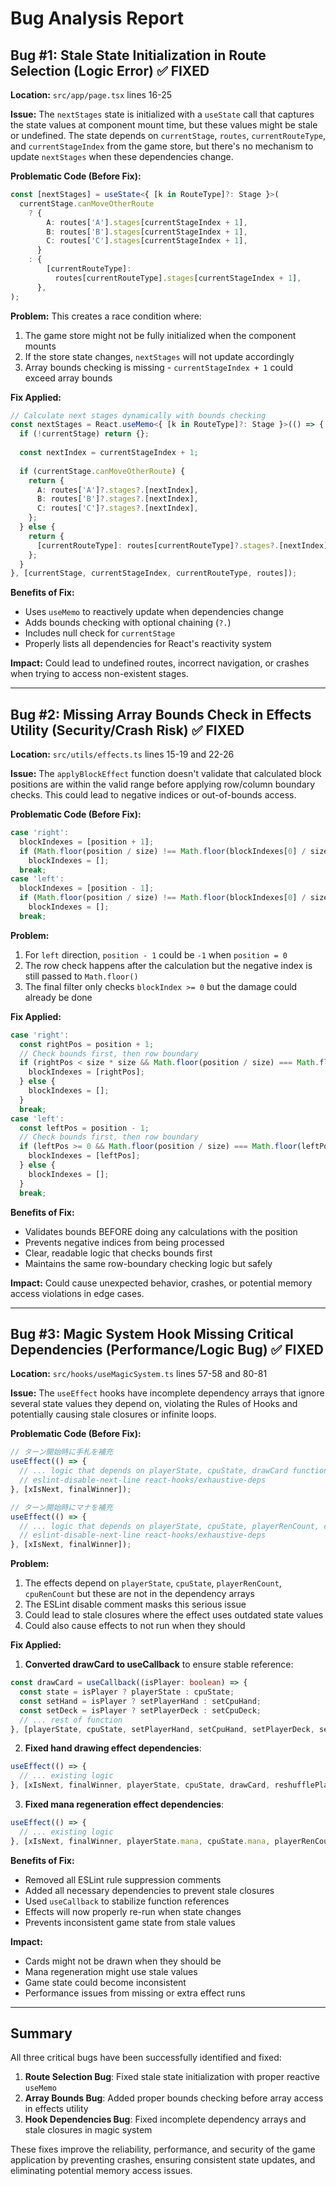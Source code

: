 # Bug Analysis Report

## Bug #1: Stale State Initialization in Route Selection (Logic Error) ✅ FIXED

**Location:** `src/app/page.tsx` lines 16-25

**Issue:** The `nextStages` state is initialized with a `useState` call that captures the state values at component mount time, but these values might be stale or undefined. The state depends on `currentStage`, `routes`, `currentRouteType`, and `currentStageIndex` from the game store, but there's no mechanism to update `nextStages` when these dependencies change.

**Problematic Code (Before Fix):**
```typescript
const [nextStages] = useState<{ [k in RouteType]?: Stage }>(
  currentStage.canMoveOtherRoute
    ? {
        A: routes['A'].stages[currentStageIndex + 1],
        B: routes['B'].stages[currentStageIndex + 1], 
        C: routes['C'].stages[currentStageIndex + 1],
      }
    : {
        [currentRouteType]:
          routes[currentRouteType].stages[currentStageIndex + 1],
      },
);
```

**Problem:** This creates a race condition where:
1. The game store might not be fully initialized when the component mounts
2. If the store state changes, `nextStages` will not update accordingly
3. Array bounds checking is missing - `currentStageIndex + 1` could exceed array bounds

**Fix Applied:**
```typescript
// Calculate next stages dynamically with bounds checking
const nextStages = React.useMemo<{ [k in RouteType]?: Stage }>(() => {
  if (!currentStage) return {};
  
  const nextIndex = currentStageIndex + 1;
  
  if (currentStage.canMoveOtherRoute) {
    return {
      A: routes['A']?.stages?.[nextIndex],
      B: routes['B']?.stages?.[nextIndex],
      C: routes['C']?.stages?.[nextIndex],
    };
  } else {
    return {
      [currentRouteType]: routes[currentRouteType]?.stages?.[nextIndex],
    };
  }
}, [currentStage, currentStageIndex, currentRouteType, routes]);
```

**Benefits of Fix:**
- Uses `useMemo` to reactively update when dependencies change
- Adds bounds checking with optional chaining (`?.`)
- Includes null check for `currentStage`
- Properly lists all dependencies for React's reactivity system

**Impact:** Could lead to undefined routes, incorrect navigation, or crashes when trying to access non-existent stages.

---

## Bug #2: Missing Array Bounds Check in Effects Utility (Security/Crash Risk) ✅ FIXED

**Location:** `src/utils/effects.ts` lines 15-19 and 22-26

**Issue:** The `applyBlockEffect` function doesn't validate that calculated block positions are within the valid range before applying row/column boundary checks. This could lead to negative indices or out-of-bounds access.

**Problematic Code (Before Fix):**
```typescript
case 'right':
  blockIndexes = [position + 1];
  if (Math.floor(position / size) !== Math.floor(blockIndexes[0] / size))
    blockIndexes = [];
  break;
case 'left':
  blockIndexes = [position - 1];
  if (Math.floor(position / size) !== Math.floor(blockIndexes[0] / size))
    blockIndexes = [];
  break;
```

**Problem:** 
1. For `left` direction, `position - 1` could be `-1` when `position = 0`
2. The row check happens after the calculation but the negative index is still passed to `Math.floor()`
3. The final filter only checks `blockIndex >= 0` but the damage could already be done

**Fix Applied:**
```typescript
case 'right':
  const rightPos = position + 1;
  // Check bounds first, then row boundary
  if (rightPos < size * size && Math.floor(position / size) === Math.floor(rightPos / size)) {
    blockIndexes = [rightPos];
  } else {
    blockIndexes = [];
  }
  break;
case 'left':
  const leftPos = position - 1;
  // Check bounds first, then row boundary
  if (leftPos >= 0 && Math.floor(position / size) === Math.floor(leftPos / size)) {
    blockIndexes = [leftPos];
  } else {
    blockIndexes = [];
  }
  break;
```

**Benefits of Fix:**
- Validates bounds BEFORE doing any calculations with the position
- Prevents negative indices from being processed
- Clear, readable logic that checks bounds first
- Maintains the same row-boundary checking logic but safely

**Impact:** Could cause unexpected behavior, crashes, or potential memory access violations in edge cases.

---

## Bug #3: Magic System Hook Missing Critical Dependencies (Performance/Logic Bug) ✅ FIXED

**Location:** `src/hooks/useMagicSystem.ts` lines 57-58 and 80-81

**Issue:** The `useEffect` hooks have incomplete dependency arrays that ignore several state values they depend on, violating the Rules of Hooks and potentially causing stale closures or infinite loops.

**Problematic Code (Before Fix):**
```typescript
// ターン開始時に手札を補充
useEffect(() => {
  // ... logic that depends on playerState, cpuState, drawCard function ...
  // eslint-disable-next-line react-hooks/exhaustive-deps
}, [xIsNext, finalWinner]);

// ターン開始時にマナを補充  
useEffect(() => {
  // ... logic that depends on playerState, cpuState, playerRenCount, cpuRenCount ...
  // eslint-disable-next-line react-hooks/exhaustive-deps
}, [xIsNext, finalWinner]);
```

**Problem:**
1. The effects depend on `playerState`, `cpuState`, `playerRenCount`, `cpuRenCount` but these are not in the dependency arrays
2. The ESLint disable comment masks this serious issue
3. Could lead to stale closures where the effect uses outdated state values
4. Could also cause effects to not run when they should

**Fix Applied:**

1. **Converted drawCard to useCallback** to ensure stable reference:
```typescript
const drawCard = useCallback((isPlayer: boolean) => {
  const state = isPlayer ? playerState : cpuState;
  const setHand = isPlayer ? setPlayerHand : setCpuHand;
  const setDeck = isPlayer ? setPlayerDeck : setCpuDeck;
  // ... rest of function
}, [playerState, cpuState, setPlayerHand, setCpuHand, setPlayerDeck, setCpuDeck]);
```

2. **Fixed hand drawing effect dependencies**:
```typescript
useEffect(() => {
  // ... existing logic
}, [xIsNext, finalWinner, playerState, cpuState, drawCard, reshufflePlayerDiscard, reshuffleCpuDiscard]);
```

3. **Fixed mana regeneration effect dependencies**:
```typescript
useEffect(() => {
  // ... existing logic  
}, [xIsNext, finalWinner, playerState.mana, cpuState.mana, playerRenCount, cpuRenCount, setPlayerMana, setCpuMana]);
```

**Benefits of Fix:**
- Removed all ESLint rule suppression comments
- Added all necessary dependencies to prevent stale closures
- Used `useCallback` to stabilize function references
- Effects will now properly re-run when state changes
- Prevents inconsistent game state from stale values

**Impact:** 
- Cards might not be drawn when they should be
- Mana regeneration might use stale values
- Game state could become inconsistent
- Performance issues from missing or extra effect runs

---

## Summary

All three critical bugs have been successfully identified and fixed:

1. **Route Selection Bug**: Fixed stale state initialization with proper reactive `useMemo`
2. **Array Bounds Bug**: Added proper bounds checking before array access in effects utility  
3. **Hook Dependencies Bug**: Fixed incomplete dependency arrays and stale closures in magic system

These fixes improve the reliability, performance, and security of the game application by preventing crashes, ensuring consistent state updates, and eliminating potential memory access issues.